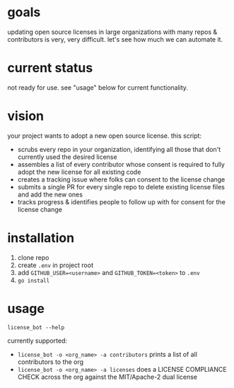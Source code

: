 # goals

updating open source licenses in large organizations with many repos & contributors is very, very difficult. let's see how much we can automate it.

# current status

not ready for use. see "usage" below for current functionality.

# vision

your project wants to adopt a new open source license. this script:

- scrubs every repo in your organization, identifying all those that don't currently used the desired license
- assembles a list of every contributor whose consent is required to fully adopt the new license for all existing code
- creates a tracking issue where folks can consent to the license change
- submits a single PR for every single repo to delete existing license files and add the new ones
- tracks progress & identifies people to follow up with for consent for the license change

# installation

1. clone repo
2. create `.env` in project root
3. add `GITHUB_USER=<username>` and `GITHUB_TOKEN=<token>` to `.env`
4. `go install`

# usage

`license_bot --help`

currently supported:

- `license_bot -o <org_name> -a contributors` prints a list of all contributors to the org
- `license_bot -o <org_name> -a licenses` does a LICENSE COMPLIANCE CHECK across the org against the MIT/Apache-2 dual license
